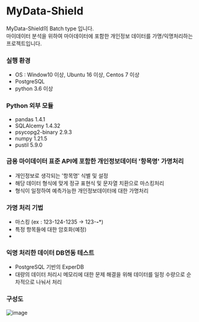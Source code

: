 # MyData-Shield
MyData-Shield의 Batch type 입니다. <br/>
마이데이터 분석을 위하여 마아데이터에 포함한 개인정보 데이터를 가명/익명처리하는 프로젝트입니다.

### 실행 환경
* OS : Window10 이상, Ubuntu 16 이상, Centos 7 이상
* PostgreSQL 
* python 3.6 이상

### Python 외부 모듈
* pandas 1.4.1
* SQLAlcemy 1.4.32
* psycopg2-binary 2.9.3
* numpy 1.21.5
* pustil 5.9.0

### 금용 마이데이터 표준 API에 포함한 개인정보데이터 '항목명' 가명처리
* 개인정보로 생각되는 '항목명' 식별 및 설정
* 해당 데이터 형식에 맞게 정규 표현식 및 문자열 치환으로 마스킹처리
* 형식이 일정하여 예측가능한 개인정보데이터에 대한 가명처리

### 가명 처리 기법
* 마스킹 (ex : 123-124-1235 -> 123-***-****)
* 특정 항목들에 대한 암호화(예정)
* 
### 익명 처리한 데이터 DB연동 테스트
* PostgreSQL 기반의 ExperDB
* 대량의 데이터 처리시 메모리에 대한 문제 해결을 위해 데이터를 일정 수량으로 순차적으로 나눠서 처리

### 구성도
![image](https://user-images.githubusercontent.com/61214962/161666884-7ef86f4a-00ad-4b89-9a69-fd1b81f4477d.png)
